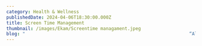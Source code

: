 ```yaml
---
category: Health & Wellness
publishedDate: 2024-04-06T18:30:00.000Z
title: Screen Time Management
thumbnail: /images/Ekam/Screentime managament.jpeg
blog: "                                                             “All watch and no play, makes jack a dull boy”\n\nSounds new, isn’t it? But apparently it is true!\n\nIn recent research published in the JAMA Paediatrics, an American Journal, it was found that in the wake of the pandemic, there has been a 52 percent increase in children's screen time worldwide. Moreover, passive screen time, particularly favoured by those who enjoy binge-watching TV shows, is identified as the least beneficial form of screen engagement. The research also revealed that prolonged screen exposure contributes to emotional dysregulation and has detrimental impacts on the academic performance of students in subjects such as mathematics and literacy.\n\nDisheartening, isn’t it? You might wonder if this would be the end of your child watching their favourite Tom & Jerry or Chotta Bheem. Worry not! The studies mentioned above solely indicate the effects of prolonged and uncontrolled screen time, which in-turn affects the health of the child negatively. This can be easily overcome if you know how to help your child manage their screen time. Come along with us to find how to do it!\n\n* Learn the art of balance! \n\nThere are numerous advantages to allowing technology use in young children and it can be harnessed well if you strike the right balance. Once your child surpasses the age of two, it is acceptable to permit limited screen time—consider up to one hour per day—for activities like playing with tablets and phones. This can aid in the development of coordination, enhance quick reactions, and even improve language skills.\n\nSimilar to other toys and tools provided to our growing children, the use of smartphones should be moderated and never replace human interaction and real-world experiences. Regularly powering off devices is crucial to help your child understand the differences between the virtual and real worlds.\n\nAlso how about setting some ground rules like not to use our devices while eating? Or dedicate an entire day to digital detox by indulging in offline [after-school activities](https://www.ekaminstitutions.com/co-scholastics \"after-school activities\").\_\_\n\nSome of the [best schools in Bangalore](https://www.ekaminstitutions.com/ \"best schools in Bangalore\") teach children about the advantages of regulated screen time to maintain a tech-life balance\n\n* Have a conversation with your child to help them understand the risks\n\nYou can assist them in steering clear of mindless scrolling and instilling a sense of understanding of the media they consume and the platforms they engage with. Encourage exploration of apps and websites that complement their real-world interests and foster essential skills. Utilise both free and premium tools available to manage your child's access to age-appropriate content and monitor the time spent on specific online activities, regardless of the device they use.\n\nAs your children become more involved in online activities, engage in regular conversations with them about addressing various risks, such as encountering inappropriate content or facing cyberbullying. Ensure they are aware of when and where to seek help if needed, and familiarise them with the tools they can use to address such situations.\n\nAlso [good schools near Electronic City](https://www.ekaminstitutions.com/ \"good schools near Electronic City\") are even training students to excel with limited internet access to ensure they build strong skills for a successful future.\n\n* Time for teachers to explore the SAMR model!\n\nDr. Ruben Puentedura's SAMR model provides an important framework for assessing the thoughtful use and amalgamation of digital media and technology in an educational setting. SAMR, an acronym for Substitution, Augmentation, Modification, and Redefinition, offers a structured approach. In the transition to online teaching, educators frequently concentrate on the initial two levels, which entail substituting traditional materials with digital counterparts. This can involve tasks such as transforming lessons and worksheets into PDFs for online distribution or recording video lectures to facilitate learning at different speeds for different students.\n\n[Ekam Institutions](https://www.ekaminstitutions.com/ \"Ekam Institutions\"), one of the [best CBSE schools in Electronic city](https://www.ekaminstitutions.com/electronic-city-campus-facilities \"best CBSE schools in Electronic city\"), follows this method of teaching for early learners.\n\n* Managing screen time for learning\n\nStudies revealed that screen time dedicated to educational purposes yields the greatest advantages, positively influencing children's perseverance and academic achievements without notable impacts on their health. Besides clearly understanding the purpose behind using a screen, it's important to assess whether it genuinely enhances learning outcomes. There are situations where a paper-based learning, such as for illustrating a mathematical model, may be more effective than using a screen.\n\n\_Conversely, if the goal is to efficiently gather and document data, opting for a screen might be more appropriate. So, once you understand the kind of learning you want to impart to the students, it will be easier to resort to the appropriate method.\n\nThere are several [schools in Electronic City](https://www.ekaminstitutions.com/about-us \"schools in Electronic City\")\_that offer alternatives to screen-based activities, showing students the importance of a balanced lifestyle.\n\n* Avoid creating an appeal on screen time\n\nThe temptation to utilise screen time as a tool for managing a child's behaviour is significant and more prevalent, given its ability to get an immediate positive response. Nevertheless, this approach may inadvertently lead to a prolonged increase in overall screen usage. For instance, using screen time as a reward for positive behaviour or withdrawing it as a consequence for negative behaviour can instil an increased value for screen time in children, potentially fostering a greater desire for increased screen exposure.\n\nIt is true that parents and teachers wield significant influence in directing their children's media consumption. Granting children and adolescents opportunities to engage with their surroundings apart from screen-centric devices fosters active play, nurtures creativity, and contributes to the cultivation of healthy behaviours both presently and in the future.\n\nAt Ekam School, we prioritise a balanced educational approach, focusing on both academic excellence and responsible digital usage. As one of the distinguished [CBSE schools in Bangalore](https://www.ekaminstitutions.com/ \"CBSE schools in Bangalore\"), we ensure a controlled online environment through monitoring internet use, setting technology guidelines, and managing digital activities. Join us for an education that transcends traditional academics and prepares you for the future. [Enrol now](https://www.ekaminstitutions.com/admissions \"Enrol now\") for a holistic learning experience!\n"
---
```


